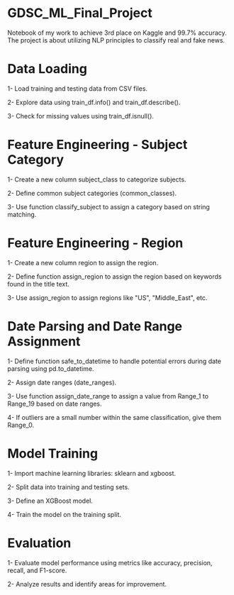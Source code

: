 # GDSC_ML_Final_Project
Notebook of my work to achieve 3rd place on Kaggle and 99.7% accuracy. The project is about utilizing NLP principles to classify real and fake news.
# Data Loading
1- Load training and testing data from CSV files. 

2- Explore data using train_df.info() and train_df.describe().

3- Check for missing values using train_df.isnull().

# Feature Engineering - Subject Category

1- Create a new column subject_class to categorize subjects.

2- Define common subject categories (common_classes).

3- Use function classify_subject to assign a category based on string matching.

# Feature Engineering - Region

1- Create a new column region to assign the region.

2- Define function assign_region to assign the region based on keywords found in the title text.

3- Use assign_region to assign regions like "US", "Middle_East", etc.

# Date Parsing and Date Range Assignment

1- Define function safe_to_datetime to handle potential errors during date parsing using pd.to_datetime.

2- Assign date ranges (date_ranges).

3- Use function assign_date_range to assign a value from Range_1 to Range_19 based on date ranges.

4- If outliers are a small number within the same classification, give them Range_0.

# Model Training

1- Import machine learning libraries: sklearn and xgboost.

2- Split data into training and testing sets.

3- Define an XGBoost model.

4- Train the model on the training split.

# Evaluation

1- Evaluate model performance using metrics like accuracy, precision, recall, and F1-score.

2- Analyze results and identify areas for improvement.
